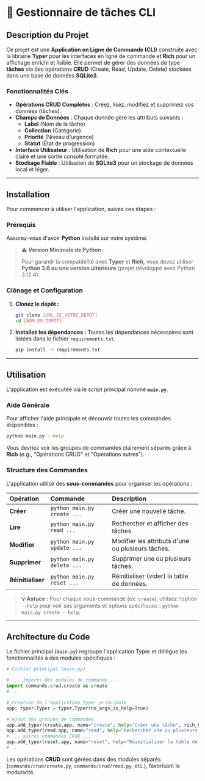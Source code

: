 # 📝 Gestionnaire de tâches CLI

## Description du Projet

Ce projet est une **Application en Ligne de Commande (CLI)** construite avec la librairie **Typer** pour les interfaces en ligne de commande et **Rich** pour un affichage enrichi et lisible. Elle permet de gérer des données de type **tâches** via des opérations **CRUD** (Create, Read, Update, Delete) stockées dans une base de données **SQLite3**.

### Fonctionnalités Clés

  * **Opérations CRUD Complètes** : Créez, lisez, modifiez et supprimez vos données (tâches).
  * **Champs de Données** : Chaque donnée gère les attributs suivants :
      * **Label** (Nom de la tâche)
      * **Collection** (Catégorie)
      * **Priorité** (Niveau d'urgence)
      * **Statut** (État de progression)
  * **Interface Utilisateur** : Utilisation de **Rich** pour une aide contextuelle claire et une sortie console formatée.
  * **Stockage Fiable** : Utilisation de **SQLite3** pour un stockage de données local et léger.

-----

## Installation

Pour commencer à utiliser l'application, suivez ces étapes :

### Prérequis

Assurez-vous d'avoir **Python** installé sur votre système.

> **⚠️ Version Minimale de Python**
>
> Pour garantir la compatibilité avec **Typer** et **Rich**, vous devez utiliser **Python 3.8 ou une version ultérieure** (projet développé avec Python 3.12.4).

### Clônage et Configuration

1.  **Clonez le dépôt :**

    ```bash
    git clone [URL_DE_VOTRE_DEPOT]
    cd [NOM_DU_DEPOT]
    ```

2.  **Installez les dépendances :**
    Toutes les dépendances nécessaires sont listées dans le fichier `requirements.txt`.

    ```bash
    pip install -r requirements.txt
    ```

-----

## Utilisation

L'application est exécutée via le script principal nommé **`main.py`**.

### Aide Générale

Pour afficher l'aide principale et découvrir toutes les commandes disponibles :

```bash
python main.py --help
```

Vous devriez voir les groupes de commandes clairement séparés grâce à **Rich** (e.g., "Opérations CRUD" et "Opérations autres").

### Structure des Commandes

L'application utilise des **sous-commandes** pour organiser les opérations :

| Opération | Commande | Description |
| :--- | :--- | :--- |
| **Créer** | `python main.py create ...` | Créer une nouvelle tâche. |
| **Lire** | `python main.py read ...` | Rechercher et afficher des tâches. |
| **Modifier** | `python main.py update ...` | Modifier les attributs d'une ou plusieurs tâches. |
| **Supprimer** | `python main.py delete ...` | Supprimer une ou plusieurs tâches. |
| **Réinitialiser** | `python main.py reset ...` | Réinitialiser (vider) la table de données. |

> **💡 Astuce :** Pour chaque sous-commande (ex: `create`), utilisez l'option `--help` pour voir ses arguments et options spécifiques : `python main.py create --help`.

-----

## Architecture du Code

Le fichier principal (`main.py`) regroupe l'application Typer et délègue les fonctionnalités à des modules spécifiques :

```python
# Fichier principal (main.py)

# ... Imports des modules de commande ...
import commands.crud.create as create
# ...

# Création de l'application Typer principale
app: typer.Typer = typer.Typer(no_args_is_help=True)

# Ajout des groupes de commandes
app.add_typer(create.app, name="create", help="Créer une tâche", rich_help_panel="Opérations CRUD")
app.add_typer(read.app, name="read", help="Rechercher une ou plusieurs tâches", rich_help_panel="Opérations CRUD")
# ... autres commandes CRUD ...
app.add_typer(reset.app, name="reset", help="Réinitialiser la table de données", rich_help_panel="Opérations autres")
# ...
```

Les opérations **CRUD** sont gérées dans des modules séparés (`commands/crud/create.py`, `commands/crud/read.py`, etc.), favorisant la modularité.